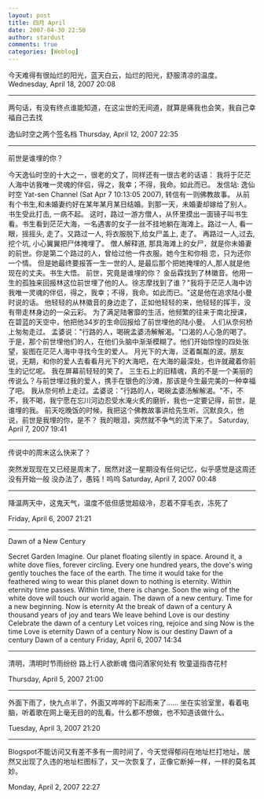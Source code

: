 ```yaml
---
layout: post
title: 四月 April
date: 2007-04-30 22:50
author: stardust
comments: true
categories: [Weblog]
---
```

今天难得有很灿烂的阳光，蓝天白云，灿烂的阳光，舒服清凉的温度。
Wednesday, April 18, 2007 20:08

<hr />

两句话，有没有终点谁能知道，在这尘世的无间道，就算是痛我也会笑，我自己幸福自己去找

逸仙时空之两个签名档
Thursday, April 12, 2007 22:35

<hr />

前世是谁埋的你？

今天逸仙时空的十大之一，很老的文了，同样还有一很古老的话语： 我将于茫茫人海中访我唯一灵魂的伴侣，得之，我幸；不得，我命。如此而已。
发信站: 逸仙时空 Yat-sen Channel (Sat Apr 7 10:13:05 2007), 转信有一则佛教故事。
从前有个书生,和未婚妻约好在某年某月某日结婚。到那一天，未婚妻却嫁给了别人。 书生受此打击, 一病不起。
这时，路过一游方僧人，从怀里摸出一面镜子叫书生看。书生看到茫茫大海，一名遇害的女子一丝不挂地躺在海滩上。路过一人, 看一眼，摇摇头, 走了。又路过一人, 将衣服脱下,给女尸盖上, 走了。 再路过一人,过去, 挖个坑, 小心翼翼把尸体掩埋了。
僧人解释道, 那具海滩上的女尸，就是你未婚妻的前世。你是第二个路过的人，曾给过他一件衣服。她今生和你相 恋，只为还你一个情。 但是她最终要报答一生一世的人, 是最后那个把她掩埋的人,那人就是他现在的丈夫。书生大悟。
前世，究竟是谁埋的你？ 金岳霖找到了林徽音。他用一生的孤独来回报林这位前世埋了他的人。徐志摩找到了谁？"我将于茫茫人海中访我唯一灵魂的伴侣，得之，我幸；不得，我命。如此而已。"这是他在追求陆小曼时说的话。 他轻轻的从林徽音的身边走了，正如他轻轻的来，他轻轻的挥手，没有带走林身边的一朵云彩。 为了满足陆奢靡的生活，他频繁的往来于南北授课，在碧蓝的天空中，他把他34岁的生命回报给了前世埋他的陆小曼。
人们从奈何桥上匆匆走过。 孟婆说："行路的人，喝碗孟婆汤解解渴。"口渴的人心急的喝了。于是，那个前世埋他们的人，在他们头脑中渐渐模糊了。他们开始惊惶的四处张望，妄图在茫茫人海中寻找今生的爱人。
月光下的大海，泛着粼粼的波。朋友说，无期，和你的爱人去看看月光下的大海吧，在大海的最深处，也许就藏着你前生的记忆呢。 我在屏幕前轻轻的笑了。
三生石上的旧精魂，真的不是一个美丽的传说么？与前世埋过我的爱人，携手在银色的沙滩，那该是今生最完美的一种幸福了吧。 我从奈何桥上走过。孟婆说："行路的人，喝碗孟婆汤解解渴。"不，不不，我不喝，我宁愿在忘川河边忍受水淹火炙的磨折，我也一定要记得，前世，是谁埋的我。
前天吃晚饭的时候，我把这个佛教故事讲给先生听。沉默良久，他说，前世是我埋的你，是不？ 我的眼泪，突然就不争气的流下来了。
Saturday, April 7, 2007 19:41

<hr />

传说中的周末这么快来了？

突然发现现在又已经是周末了，居然对这一星期没有任何记忆，似乎感觉是这周还没有开始一般 没办法了，愚钝！呜呜
Saturday, April 7, 2007 00:48

<hr />

降温两天中，这鬼天气，温度不低但感觉超级冷，忍着不穿毛衣，冻死了

Friday, April 6, 2007 21:21

<hr />

Dawn of a New Century

Secret Garden Imagine. Our planet floating silently in space. Around it, a white dove flies, forever circling. Every one hundred years, the dove's wing gently touches the face of the earth. The time it would take for the feathered wing to wear this planet down to nothing is eternity.
Within eternity time passes. Within time, there is change. Soon the wing of the white dove will touch our world again. The dawn of a new century. Time for a new beginning. Now is eternity
At the break of dawn of a century A thousand years of joy and tears We leave behind Love is our destiny Celebrate the dawn of a century Let voices ring, rejoice and sing Now is the time Love is eternity Dawn of a century Now is our destiny Dawn of a century Dawn of a century
Friday, April 6, 2007 14:34

<hr />

清明，清明时节雨纷纷 路上行人欲断魂 借问酒家何处有 牧童遥指杏花村

Thursday, April 5, 2007 21:00

<hr />

外面下雨了，快九点半了，外面又哗哗的下起雨来了…… 坐在实验室里，看着电脑，听着歌在网上毫无目的的乱看。什么都不想做，也不知道该做什么。

Tuesday, April 3, 2007 21:20

<hr />

Blogspot不能访问又有差不多有一周时间了，今天觉得郁闷在地址栏打地址，居然又出现了久违的地址栏图标了，又一次恢复了，正像它断掉一样，一样的莫名其妙。

Monday, April 2, 2007 22:27
